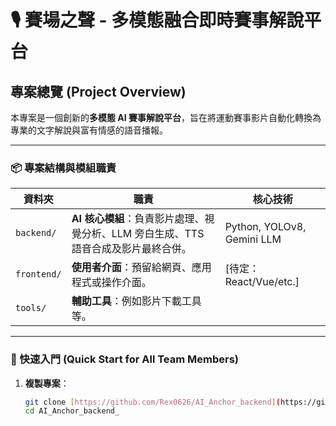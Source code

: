 # 🎙️ 賽場之聲 - 多模態融合即時賽事解說平台

## 專案總覽 (Project Overview)

本專案是一個創新的**多模態 AI 賽事解說平台**，旨在將運動賽事影片自動化轉換為專業的文字解說與富有情感的語音播報。

---

### 📦 專案結構與模組職責

| 資料夾 | 職責 | 核心技術 |
|---|---|---|
| `backend/` | **AI 核心模組**：負責影片處理、視覺分析、LLM 旁白生成、TTS 語音合成及影片最終合併。 | Python, YOLOv8, Gemini LLM |
| `frontend/` | **使用者介面**：預留給網頁、應用程式或操作介面。 | [待定：React/Vue/etc.] |
| `tools/` | **輔助工具**：例如影片下載工具等。 | |

---

### 🚀 快速入門 (Quick Start for All Team Members)

1. **複製專案**：
   ```bash
   git clone [https://github.com/Rex0626/AI_Anchor_backend](https://github.com/Rex0626/AI_Anchor_backend)_
   cd AI_Anchor_backend_